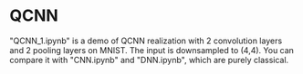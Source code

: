 # QCNN
"QCNN_1.ipynb" is a demo of QCNN realization with 2 convolution layers and 2 pooling layers on MNIST. The input is downsampled to (4,4). 
You can compare it with "CNN.ipynb" and "DNN.ipynb", which are purely classical. 
